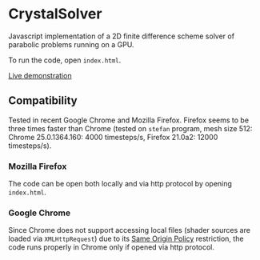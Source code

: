 # CrystalSolver

Javascript implementation of a 2D finite difference scheme solver of parabolic problems
running on a GPU.

To run the code, open `index.html`.

[Live demonstration](http://rekka.github.com/crystal/)

## Compatibility

Tested in recent Google Chrome and Mozilla Firefox.
Firefox seems to be three times faster than Chrome
(tested on `stefan` program, mesh size 512: Chrome 25.0.1364.160: 4000 timesteps/s, Firefox 21.0a2: 12000 timesteps/s).

### Mozilla Firefox

The code can be open both locally
and via http protocol by opening `index.html`.

### Google Chrome

Since Chrome does not support accessing local files
(shader sources are loaded via `XMLHttpRequest`)
due to its [Same Origin Policy](http://en.wikipedia.org/wiki/Same_origin_policy) restriction,
the code runs properly in Chrome
only if opened via http protocol.


